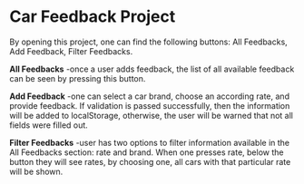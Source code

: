 # Car Feedback Project

By opening this project, one can find the following buttons: All Feedbacks, Add Feedback, Filter Feedbacks.

**All Feedbacks**
-once a user adds feedback, the list of all available feedback can be seen by pressing this button.

**Add Feedback**
-one can select a car brand, choose an according rate, and provide feedback. If validation is passed successfully, then the information will be added to localStorage, otherwise, the user will be warned that not all fields were filled out.

**Filter Feedbacks**
-user has two options to filter information available in the All Feedbacks section: rate and brand. When one presses rate, below the button they will see rates, by choosing one, all cars with that particular rate will be shown. 
